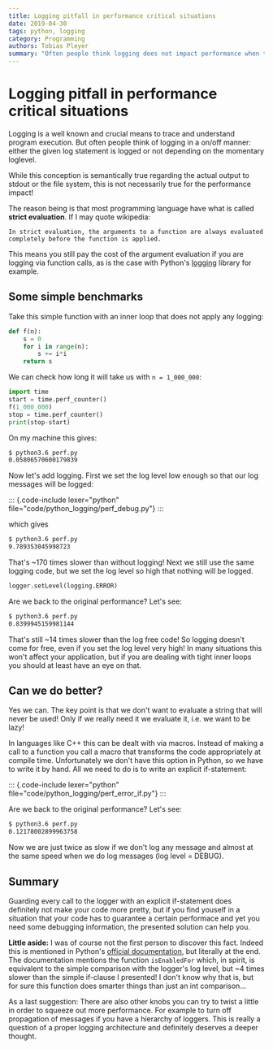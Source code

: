 ```yaml
---
title: Logging pitfall in performance critical situations
date: 2019-04-30
tags: python, logging
category: Programming
authors: Tobias Pleyer
summary: "Often people think logging does not impact performance when the logging level is high, but this is a misconception!"
---
```


# Logging pitfall in performance critical situations

Logging is a well known and crucial means to trace and understand program
execution. But often people think of logging in a on/off manner: either the
given log statement is logged or not depending on the momentary loglevel.

While this conception is semantically true regarding the actual output to
stdout or the file system, this is not necessarily true for the performance
impact!

The reason being is that most programming language have what is called **strict
evaluation**. If I may quote wikipedia:

    In strict evaluation, the arguments to a function are always evaluated
    completely before the function is applied.

This means you still pay the cost of the argument evaluation if you are logging
via function calls, as is the case with Python's
[logging](https://docs.python.org/3/library/logging.html) library for example.

## Some simple benchmarks

Take this simple function with an inner loop that does not apply any logging:

```python
def f(n):
    s = 0
    for i in range(n):
        s += i*i
    return s
```

We can check how long it will take us with `n = 1_000_000`:

```python
import time
start = time.perf_counter()
f(1_000_000)
stop = time.perf_counter()
print(stop-start)
```

On my machine this gives:

```bash
$ python3.6 perf.py
0.05806570600179839
```

Now let's add logging. First we set the log level low enough so that our log
messages will be logged:

::: {.code-include lexer="python" file="code/python_logging/perf_debug.py"}
:::

which gives

```bash
$ python3.6 perf.py
9.789353045998723
```

That's ~170 times slower than without logging! Next we still use the same
logging code, but we set the log level so high that nothing will be logged.

```python
logger.setLevel(logging.ERROR)
```

Are we back to the original performance? Let's see:

```bash
$ python3.6 perf.py
0.8399945159981144
```

That's still ~14 times slower than the log free code! So logging doesn't come
for free, even if you set the log level very high! In many situations this
won't affect your application, but if you are dealing with tight inner loops
you should at least have an eye on that.

## Can we do better?

Yes we can. The key point is that we don't want to evaluate a string that will
never be used! Only if we really need it we evaluate it, i.e. we want to be
lazy!

In languages like C++ this can be dealt with via macros. Instead of making a
call to a function you call a macro that transforms the code appropriately at
compile time. Unfortunately we don't have this option in Python, so we have to
write it by hand. All we need to do is to write an explicit if-statement:

::: {.code-include lexer="python" file="code/python_logging/perf_error_if.py"}
:::

Are we back to the original performance? Let's see:

```bash
$ python3.6 perf.py
0.12178002899963758
```

Now we are just twice as slow if we don't log any message and almost at the
same speed when we do log messages (log level = DEBUG).

## Summary

Guarding every call to the logger with an explicit if-statement does definitely
not make your code more pretty, but if you find youself in a situation that
your code has to guarantee a certain performace and yet you need some debugging
information, the presented solution can help you.

**Little aside:** I was of course not the first person to discover this fact.
Indeed this is mentioned in Python's
[official documentation](https://docs.python.org/3/howto/logging.html#optimization),
but literally at the end. The documentation mentions the function
`isEnabledFor` which, in spirit, is equivalent to the simple comparison with
the logger's log level, but ~4 times slower than the simple if-clause I
presented! I don't know why that is, but for sure this function does smarter
things than just an int comparison...

As a last suggestion: There are also other knobs you can try to twist a little
in order to squeeze out more performance. For example to turn off propagation
of messages if you have a hierarchy of loggers. This is really a question of a
proper logging architecture and definitely deserves a deeper thought.
